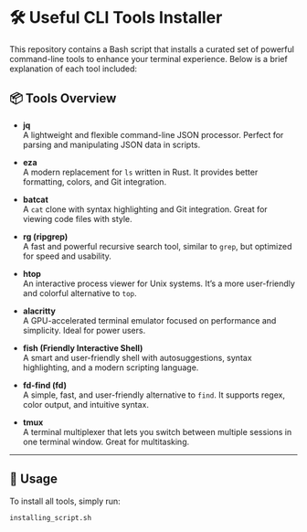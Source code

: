 # 🛠️ Useful CLI Tools Installer

This repository contains a Bash script that installs a curated set of powerful command-line tools to enhance your terminal experience. Below is a brief explanation of each tool included:

## 📦 Tools Overview

- **jq**  
  A lightweight and flexible command-line JSON processor. Perfect for parsing and manipulating JSON data in scripts.

- **eza**  
  A modern replacement for `ls` written in Rust. It provides better formatting, colors, and Git integration.

- **batcat**  
  A `cat` clone with syntax highlighting and Git integration. Great for viewing code files with style.

- **rg (ripgrep)**  
  A fast and powerful recursive search tool, similar to `grep`, but optimized for speed and usability.

- **htop**  
  An interactive process viewer for Unix systems. It’s a more user-friendly and colorful alternative to `top`.

- **alacritty**  
  A GPU-accelerated terminal emulator focused on performance and simplicity. Ideal for power users.

- **fish (Friendly Interactive Shell)**  
  A smart and user-friendly shell with autosuggestions, syntax highlighting, and a modern scripting language.

- **fd-find (fd)**  
  A simple, fast, and user-friendly alternative to `find`. It supports regex, color output, and intuitive syntax.

- **tmux**  
  A terminal multiplexer that lets you switch between multiple sessions in one terminal window. Great for multitasking.

---

## 🚀 Usage

To install all tools, simply run:

```bash
installing_script.sh


